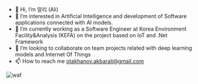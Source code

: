 - 👋 Hi, I’m 알리 (Ali)
- 👀 I’m interested in Artificial Intelligence and development of Software applications connected with AI models.
- 🌱 I’m currently working as a Software Engineer at Korea Environment Facility&Analysis (KEFA) on the project based on IoT and .Net Framework
- 💞️ I’m looking to collaborate on team projects related with deep learning models and Internet Of Things
- 📫 How to reach me otakhanov.akbarali@gmail.com

<!---
akbarali2019/akbarali2019 is a ✨ special ✨ repository because its `README.md` (this file) appears on your GitHub profile.
You can click the Preview link to take a look at your changes.
--->

![waf](https://user-images.githubusercontent.com/52565814/225842325-1063060c-acb5-479f-87df-bb0569ad356c.PNG)

